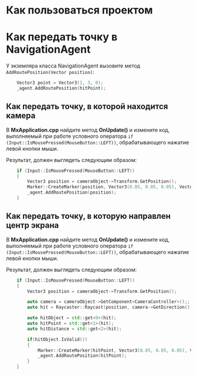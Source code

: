 # Как пользоваться проектом

# Как передать точку в NavigationAgent

У экземляра класса NavigationAgent вызовите метод ```AddRoutePosition(Vector position)```:
```C++
    Vector3 point = Vector3(1, 3, 0);
    _agent.AddRoutePosition(hitPoint);
```

## Как передать точку, в которой находится камера

В **MxApplication.cpp** найдите метод **OnUpdate()** и измените код, выполняемый при работе условного оператора ```if (Input::IsMousePressed(MouseButton::LEFT))```, обрабатывающего нажатие левой кнопки мыши.

Результат, должен выглядеть следующим образом:
```C++
    if (Input::IsMousePressed(MouseButton::LEFT)) 
    {
        Vector3 position = cameraObject->Transform.GetPosition();
        Marker::CreateMarker(position, Vector3(0.05, 0.05, 0.05), Vector3(1, 0, 0));
        _agent.AddRoutePosition(position);
    }
```

## Как передать точку, в которую направлен центр экрана

В **MxApplication.cpp** найдите метод **OnUpdate()** и измените код, выполняемый при работе условного оператора ```if (Input::IsMousePressed(MouseButton::LEFT))```, обрабатывающего нажатие левой кнопки мыши.

Результат, должен выглядеть следующим образом:
```C++
    if (Input::IsMousePressed(MouseButton::LEFT)) 
    {
        Vector3 position = cameraObject->Transform.GetPosition();

        auto camera = cameraObject->GetComponent<CameraController>();;
        auto hit = Raycaster::Raycast(position, camera->GetDirection(), 20);

        auto hitObject = std::get<0>(hit);
        auto hitPoint = std::get<1>(hit);
        auto hitDistance = std::get<2>(hit);

        if(hitObject.IsValid())
        {
            Marker::CreateMarker(hitPoint, Vector3(0.05, 0.05, 0.05), Vector3(1, 0, 0));
            _agent.AddRoutePosition(hitPoint);
        }
    }
```